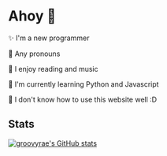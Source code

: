 <h1> Ahoy 🌚 </h1>


 <p> ✨ I'm a new programmer </p>
 <p> 🔮 Any pronouns
 <p> 👀 I enjoy reading and music </p>
 <p> 🌱 I'm currently learning Python and Javascript </p>
 <p> 🎉 I don't know how to use this website well :D </p>



<h2> Stats </h2>

[![groovyrae's GitHub stats](https://github-readme-stats.vercel.app/api?username=groovyrae&show_icons=true&theme=outrun&title_color=ffd83e&icon_color=ff55ff&hide=prs)](https://github.com/anuraghazra/github-readme-stats)
 




 
 
 
<!---
groovyrae/groovyrae is a ✨ special ✨ repository because its `README.md` (this file) appears on your GitHub profile.
You can click the Preview link to take a look at your changes.


--->
